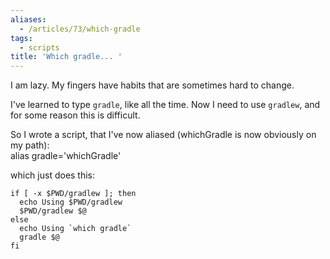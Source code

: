 ```yaml
---
aliases:
  - /articles/73/which-gradle
tags:
  - scripts
title: 'Which gradle... '
---
```

<p>I am lazy. My fingers have habits that are sometimes hard to change.</p>

<p>I've learned to type <code>gradle</code>, like all the time. Now I need to use <code>gradlew</code>, and for some reason this is difficult.</p>

<p>So I wrote a script, that I've now aliased (whichGradle is now obviously on my path):<br />
alias gradle='whichGradle'</p>

<p>which just does this: </p>

<pre class="bigblock"><code>if [ -x $PWD/gradlew ]; then
  echo Using $PWD/gradlew
  $PWD/gradlew $@
else
  echo Using `which gradle`
  gradle $@
fi
</code></pre>
